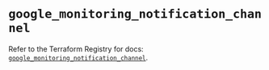 # `google_monitoring_notification_channel`

Refer to the Terraform Registry for docs: [`google_monitoring_notification_channel`](https://registry.terraform.io/providers/hashicorp/google/6.49.0/docs/resources/monitoring_notification_channel).
